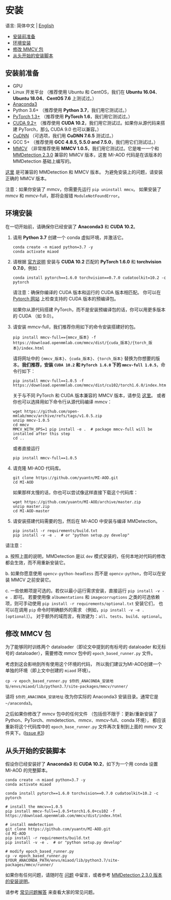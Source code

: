 # 安装

语言: 简体中文 | [English](installation.md)

<!-- TOC -->

- [安装前准备](#安装前准备)
- [环境安装](#环境安装)
- [修改 MMCV 包](#修改-mmcv-包)
- [从头开始的安装脚本](#从头开始的安装脚本)

<!-- TOC -->

## 安装前准备

- GPU
- Linux 开发平台 （推荐使用 Ubuntu 和 CentOS，我们在 **Ubuntu 16.04**、**Ubuntu 18.04**、**CentOS 7.6** 上测试过。）
- [Anaconda3](https://www.anaconda.com/)
- Python 3.6+ （推荐使用 **Python 3.7**，我们用它测试过。）
- [PyTorch 1.3+](https://pytorch.org/) （推荐使用 **PyTorch 1.6**，我们用它测试过。）
- [CUDA 9.2+](https://developer.nvidia.com/cuda-toolkit-archive) （推荐使用 **CUDA 10.2**，我们用它测试过。如果你从源代码来搭建 PyTorch，那么 CUDA 9.0 也可以兼容。）
- [CuDNN](https://developer.nvidia.com/cudnn) （可选项，我们用 **CuDNN 7.6.5** 测试过。）
- GCC 5+ （推荐使用 **GCC 4.8.5, 5.5.0 and 7.5.0**，我们用它们测试过。）
- [MMCV](https://mmcv.readthedocs.io/en/latest/#installation) （非常推荐使用 **MMCV 1.0.5**，我们用它测试过。它是唯一一个和 [MMDetection 2.3.0](https://github.com/open-mmlab/mmdetection/tree/v2.3.0) 兼容的 MMCV 版本，这套 MI-AOD 代码是在该版本的 MMDetection 基础上编写的。

[这里](https://github.com/open-mmlab/mmdetection/blob/master/docs/get_started.md#prerequisites) 是可兼容的 MMDetection 和 MMCV 版本。
为避免安装上的问题，请安装正确的 MMCV 版本。

注意：如果你安装了 mmcv，你需要先运行 `pip uninstall mmcv`。
如果安装了 mmcv 和 mmcv-full，那将会报错 `ModuleNotFoundError`。

## 环境安装

在一切开始前，请确保你已经安装了 **Anaconda3** 和 **CUDA 10.2**。

<!-- 0. 你可以直接用如下命令简单安装 mmdetection：
    `pip install mmdet` -->

1. 请用 **Python 3.7** 创建一个 conda 虚拟环境，并激活它。

    ```shell
    conda create -n miaod python=3.7 -y
    conda activate miaod
    ```

2. 请根据 [官方说明](https://pytorch.org/get-started/previous-versions/#v160) 安装与 **CUDA 10.2** 匹配的 **PyTorch 1.6.0** 和 **torchvision 0.7.0**，例如：

    ```shell
    conda install pytorch==1.6.0 torchvision==0.7.0 cudatoolkit=10.2 -c pytorch
    ```

    请注意：确保你编译的 CUDA 版本和运行的 CUDA 版本相匹配。
    你可以在 [Pytorch 网站](https://pytorch.org/get-started/previous-versions/#v160) 上检查支持的 CUDA 版本的预编译包。
    
    如果你从源代码搭建 PyTorch，而不是安装预编译包的话，你可以用更多版本的 CUDA （如 9.0）。

3. 请安装 mmcv-full，我们推荐你用如下的命令安装搭建好的包。

    ```shell
    pip install mmcv-full=={mmcv_版本} -f https://download.openmmlab.com/mmcv/dist/{cuda_版本}/{torch_版本}/index.html
    ```

    请将网址中的 `{mmcv_版本}`、`{cuda_版本}`、`{torch_版本}` 替换为你想要的版本。**我们推荐，安装 `CUDA 10.2` 和 `PyTorch 1.6.0` 下的 `mmcv-full 1.0.5`**，命令行如下：

    ```shell
    pip install mmcv-full==1.0.5 -f https://download.openmmlab.com/mmcv/dist/cu102/torch1.6.0/index.html
    ```

    关于与不同 PyTorch 和 CUDA 版本兼容的 MMCV 版本，请参见 [这里](https://github.com/open-mmlab/mmcv#installation)。
    或者你也可以选择用如下命令行从源代码编译 mmcv：
    
    ```shell
    wget https://github.com/open-mmlab/mmcv/archive/refs/tags/v1.0.5.zip
    unzip mmcv-1.0.5
    cd mmcv
    MMCV_WITH_OPS=1 pip install -e .  # package mmcv-full will be installed after this step
    cd ..
    ```

    或者直接运行
  
    ```shell
    pip install mmcv-full==1.0.5
    ```
  
4. 请克隆 MI-AOD 代码库。

    ```shell
    git clone https://github.com/yuantn/MI-AOD.git
    cd MI-AOD
    ```
    
    如果那样太慢的话，你也可以尝试像这样直接下载这个代码库：

    ```shell
    wget https://github.com/yuantn/MI-AOD/archive/master.zip
    unzip master.zip
    cd MI-AOD-master
    ```

5. 请安装搭建代码需要的包，然后在 MI-AOD 中安装与编译 MMDetection。

    ```shell
    pip install -r requirements/build.txt
    pip install -v -e .  # or "python setup.py develop"
    ```
    
请注意：

a. 按照上面的说明，MMDetection 是以 `dev` 模式安装的，任何本地对代码的修改都会生效，而不用重新安装它。

b. 如果你愿意使用 `opencv-python-headless` 而不是 `opencv-python`，你可以在安装 MMCV 之前安装它。

c. 一些依赖项是可选的。若仅以最小运行需求安装，直接运行 `pip install -v -e .` 即可。
若要使用像 `albumentations` 和 `imagecorruptions` 之类的可选依赖项，则可手动使用 `pip install -r requirements/optional.txt` 安装它们，
也可以在调用 `pip` 命令时明确额外的需求 （例如，`pip install -v -e .[optional]`）。
对于额外的域而言，有效键为：`all`、`tests`、`build`、`optional`。

## 修改 MMCV 包

为了能够同时训练两个 dataloader（即论文中提到的有标号的 dataloader 和无标号的 dataloader），需要修改 mmcv 包中的 ` epoch_based_runner.py ` 文件。

考虑到这会影响到所有使用这个环境的代码，
所以我们建议为MI-AOD创建一个单独的环境（即上文中创建的 ` miaod ` 环境）。

```shell
cp -v epoch_based_runner.py $你的_ANACONDA_安装地址/envs/miaod/lib/python3.7/site-packages/mmcv/runner/
```

请将 `$你的_ANACONDA_安装地址` 改为你实际的 Anaconda3 安装目录。通常它是 `~/anaconda3`。

之后如果你修改了 mmcv 包中的任何文件
（包括但不限于：更新/重新安装了 Python、PyTorch、mmdetection、mmcv、mmcv-full、conda 环境），
都应该重新将这个代码库中的 ` epoch_base_runner.py ` 文件再次复制到上面的 mmcv 文件夹下。([Issue #3](../../issues/3))

## 从头开始的安装脚本

假设你已经安装好了 **Anaconda3** 和 **CUDA 10.2**，如下为一个用 conda 设置 MI-AOD 的完整脚本。

```shell
conda create -n miaod python=3.7 -y
conda activate miaod

conda install pytorch==1.6.0 torchvision==0.7.0 cudatoolkit=10.2 -c pytorch

# install the mmcv==1.0.5
pip install mmcv-full==1.0.5+torch1.6.0+cu102 -f https://download.openmmlab.com/mmcv/dist/index.html

# install mmdetection
git clone https://github.com/yuantn/MI-AOD.git
cd MI-AOD
pip install -r requirements/build.txt
pip install -v -e .  # or "python setup.py develop"

# modify epoch_based_runner.py
cp -v epoch_based_runner.py $YOUR_ANACONDA_PATH/envs/miaod/lib/python3.7/site-packages/mmcv/runner/
```

如果你有任何问题，请随时在 [问题](../../issues) 中留言，或者参考 [MMDetection 2.3.0 版本的安装说明](https://github.com/open-mmlab/mmdetection/blob/v2.3.0/docs/install.md)。

请参考 [常见问题解答](FAQ_cn.md) 来查看大家的常见问题。
